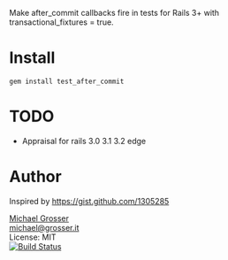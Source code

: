 Make after_commit callbacks fire in tests for Rails 3+ with transactional_fixtures = true.

Install
=======

    gem install test_after_commit

TODO
====
 - Appraisal for rails 3.0 3.1 3.2 edge

Author
======

Inspired by https://gist.github.com/1305285

[Michael Grosser](http://grosser.it)<br/>
michael@grosser.it<br/>
License: MIT<br/>
[![Build Status](https://secure.travis-ci.org/grosser/test_after_commit.png)](http://travis-ci.org/grosser/test_after_commit)
